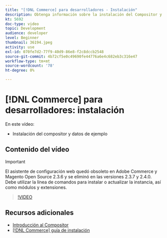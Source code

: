 ```yaml
---
title: "[!DNL Commerce] para desarrolladores - Instalación"
description: Obtenga información sobre la instalación del Compositor y los datos de ejemplo.
kt: 5692
doc-type: video
topic: Development
audience: developer
level: Beginner
thumbnail: 36194.jpeg
activity: use
exl-id: 070fe7d2-77f9-40d9-86e8-f2c8dccb2548
source-git-commit: 4b72cf5e0c49690fe44776a6e4c682eb3c316e47
workflow-type: tm+mt
source-wordcount: '78'
ht-degree: 0%

---
```


# [!DNL Commerce] para desarrolladores: instalación

En este vídeo:

- Instalación del compositor y datos de ejemplo

## Contenido del vídeo

>[!IMPORTANT]
>
>El asistente de configuración web quedó obsoleto en Adobe Commerce y Magento Open Source 2.3.6 y se eliminó en las versiones 2.3.7 y 2.4.0. Debe utilizar la línea de comandos para instalar o actualizar la instancia, así como módulos y extensiones.

>[!VIDEO](https://video.tv.adobe.com/v/36194?quality=12&learn=on)

## Recursos adicionales

- [Introducción al Compositor](https://devdocs.magento.com/guides/v2.4/extension-dev-guide/intro/intro-composer.html)
- [[!DNL Commerce] guía de instalación](https://devdocs.magento.com/guides/v2.4/install-gde/install-flow-diagram.html)
